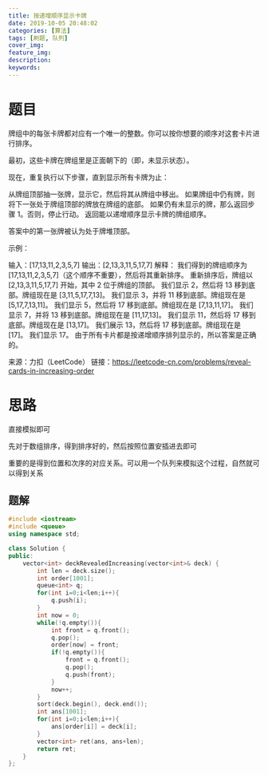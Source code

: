 ```yaml
---
title: 按递增顺序显示卡牌
date: 2019-10-05 20:48:02
categories: [算法]
tags: [刷题, 队列]
cover_img:
feature_img:
description:
keywords:
---
```


# 题目

牌组中的每张卡牌都对应有一个唯一的整数。你可以按你想要的顺序对这套卡片进行排序。

最初，这些卡牌在牌组里是正面朝下的（即，未显示状态）。

现在，重复执行以下步骤，直到显示所有卡牌为止：

从牌组顶部抽一张牌，显示它，然后将其从牌组中移出。
如果牌组中仍有牌，则将下一张处于牌组顶部的牌放在牌组的底部。
如果仍有未显示的牌，那么返回步骤 1。否则，停止行动。
返回能以递增顺序显示卡牌的牌组顺序。

答案中的第一张牌被认为处于牌堆顶部。

 

示例：

输入：[17,13,11,2,3,5,7]
输出：[2,13,3,11,5,17,7]
解释：
我们得到的牌组顺序为 [17,13,11,2,3,5,7]（这个顺序不重要），然后将其重新排序。
重新排序后，牌组以 [2,13,3,11,5,17,7] 开始，其中 2 位于牌组的顶部。
我们显示 2，然后将 13 移到底部。牌组现在是 [3,11,5,17,7,13]。
我们显示 3，并将 11 移到底部。牌组现在是 [5,17,7,13,11]。
我们显示 5，然后将 17 移到底部。牌组现在是 [7,13,11,17]。
我们显示 7，并将 13 移到底部。牌组现在是 [11,17,13]。
我们显示 11，然后将 17 移到底部。牌组现在是 [13,17]。
我们展示 13，然后将 17 移到底部。牌组现在是 [17]。
我们显示 17。
由于所有卡片都是按递增顺序排列显示的，所以答案是正确的。

来源：力扣（LeetCode）
链接：https://leetcode-cn.com/problems/reveal-cards-in-increasing-order



# 思路

直接模拟即可

先对于数组排序，得到排序好的，然后按照位置安插进去即可

重要的是得到位置和次序的对应关系。可以用一个队列来模拟这个过程，自然就可以得到关系



## 题解

```c++
#include <iostream>
#include <queue>
using namespace std;

class Solution {
public:
    vector<int> deckRevealedIncreasing(vector<int>& deck) {
        int len = deck.size();
        int order[1001];
        queue<int> q;
        for(int i=0;i<len;i++){
            q.push(i);
        }
        int now = 0;
        while(!q.empty()){
            int front = q.front();
            q.pop();
            order[now] = front;
            if(!q.empty()){
                front = q.front();
                q.pop();
                q.push(front);
            }
            now++;
        }
        sort(deck.begin(), deck.end());
        int ans[1001];
        for(int i=0;i<len;i++){
            ans[order[i]] = deck[i];
        }
        vector<int> ret(ans, ans+len);
        return ret;
    }
};

```

